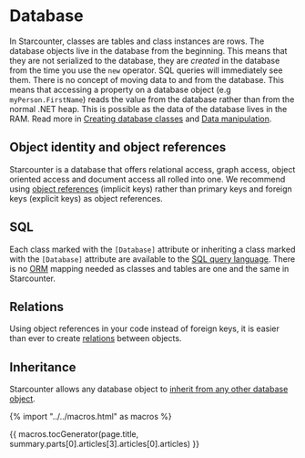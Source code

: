 # Database

In Starcounter, classes are tables and class instances are rows. The database objects live in the database from the beginning. This means that they are not serialized to the database, they are _created_ in the database from the time you use the <code>new</code> operator. SQL queries will immediately see them. There is no concept of moving data to and from the database. This means that accessing a property on a database object (e.g <code>myPerson.FirstName</code>) reads the value from the database rather than from the normal .NET heap. This is possible as the data of the database lives in the RAM.
Read more in [Creating database classes](/guides/database/creating-database-classes) and [Data manipulation](/guides/database/data-manipulation).

## Object identity and object references
Starcounter is a database that offers relational access, graph access, object oriented access and document access all rolled into one. We recommend using [object references](/guides/database/object-identity-and-object-references/) (implicit keys) rather than primary keys and foreign keys (explicit keys) as object references.

## SQL
Each class marked with the `[Database]` attribute or inheriting a class marked with the `[Database]` attribute are available to the [SQL query language](/guides/database/querying-using-sql). There is no [ORM](https://en.wikipedia.org/wiki/Object-relational_mapping) mapping needed as classes and tables are one and the same in Starcounter.

## Relations
Using object references in your code instead of foreign keys, it is easier than ever to create [relations](/guides/database/relations) between objects.

## Inheritance
Starcounter allows any database object to [inherit from any other database object](/guides/database/inheritance).

{% import "../../macros.html" as macros %}

{{ macros.tocGenerator(page.title, summary.parts[0].articles[3].articles[0].articles) }}

